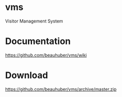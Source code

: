 vms
===
Visitor Management System


Documentation
=============
https://github.com/beauhuber/vms/wiki


Download
========
https://github.com/beauhuber/vms/archive/master.zip